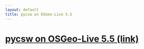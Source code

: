 ```yaml
---
layout: default
title: pycsw on OSGeo-Live 5.5
---
```


# [pycsw on OSGeo-Live 5.5 (link)](http://lists.osgeo.org/pipermail/discuss/2012-February/010151.html)

